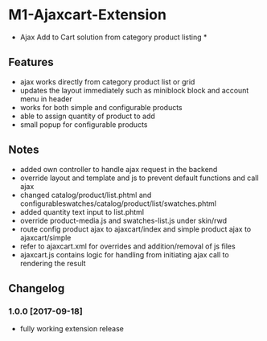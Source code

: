 M1-Ajaxcart-Extension
========================
* Ajax Add to Cart solution from category product listing *

Features
--------

* ajax works directly from category product list or grid
* updates the layout immediately such as miniblock block and account menu in header
* works for both simple and configurable products
* able to assign quantity of product to add
* small popup for configurable products

Notes
-----

* added own controller to handle ajax request in the backend
* override layout and template and js to prevent default functions and call ajax
* changed catalog/product/list.phtml and configurableswatches/catalog/product/list/swatches.phtml
* added quantity text input to list.phtml 
* override product-media.js and swatches-list.js under skin/rwd
* route config product ajax to ajaxcart/index and simple product ajax to ajaxcart/simple
* refer to ajaxcart.xml for overrides and addition/removal of js files
* ajaxcart.js contains logic for handling from initiating ajax call to rendering the result

Changelog
---------

### 1.0.0 [2017-09-18]

* fully working extension release